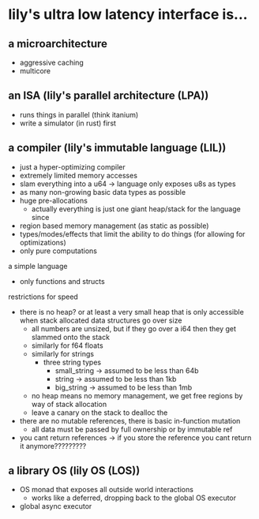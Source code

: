 # lily's ultra low latency interface is...
## a microarchitecture
- aggressive caching
- multicore

## an ISA (lily's parallel architecture (LPA))
- runs things in parallel (think itanium)
- write a simulator (in rust) first

## a compiler (lily's immutable language (LIL))
- just a hyper-optimizing compiler
- extremely limited memory accesses 
- slam everything into a u64 -> language only exposes u8s as types
- as many non-growing basic data types as possible
- huge pre-allocations 
	- actually everything is just one giant heap/stack for the language since
- region based memory management (as static as possible)
- types/modes/effects that limit the ability to do things (for allowing for optimizations)
- only pure computations

a simple language
- only functions and structs

restrictions for speed
- there is no heap? or at least a very small heap that is only accessible when stack allocated data structures go over size
	- all numbers are unsized, but if they go over a i64 then they get slammed onto the stack
	- similarly for f64 floats
	- similarly for strings
		- three string types
			- small_string -> assumed to be less than 64b
			- string -> assumed to be less than 1kb
			- big_string -> assumed to be less than 1mb
	- no heap means no memory management, we get free regions by way of stack allocation
	- leave a canary on the stack to dealloc the 
- there are no mutable references, there is basic in-function mutation
	- all data must be passed by full ownership or by immutable ref
- you cant return references -> if you store the reference you cant return it anymore?????????

## a library OS (lily OS (LOS))
- OS monad that exposes all outside world interactions
	- works like a deferred, dropping back to the global OS executor
- global async executor 